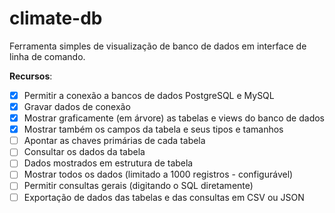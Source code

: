 # climate-db

Ferramenta simples de visualização de banco de dados em interface de linha de comando.

**Recursos**:
- [x] Permitir a conexão a bancos de dados PostgreSQL e MySQL
- [x] Gravar dados de conexão
- [x] Mostrar graficamente (em árvore) as tabelas e views do banco de dados
- [x] Mostrar também os campos da tabela e seus tipos e tamanhos
- [ ] Apontar as chaves primárias de cada tabela
- [ ] Consultar os dados da tabela
- [ ] Dados mostrados em estrutura de tabela
- [ ] Mostrar todos os dados (limitado a 1000 registros - configurável)
- [ ] Permitir consultas gerais (digitando o SQL diretamente)
- [ ] Exportação de dados das tabelas e das consultas em CSV ou JSON
